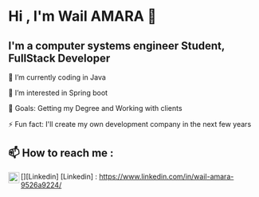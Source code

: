 # Hi , I'm Wail AMARA 👋

## I'm a computer systems engineer Student, FullStack Developer

🌱 I’m currently coding in Java

👀 I’m interested in Spring boot

🥅 Goals: Getting my Degree and Working with clients

⚡ Fun fact:  I'll create my own development company in the next few years

## 📫 How to reach me :


[<img align="left" alt="TheMoroccanMimo | Linkedin" width="22px" src="https://cdn.jsdelivr.net/npm/simple-icons@v3/icons/.svg" color="white" />][Linkedin]
[Linkedin] : https://www.linkedin.com/in/wail-amara-9526a9224/
